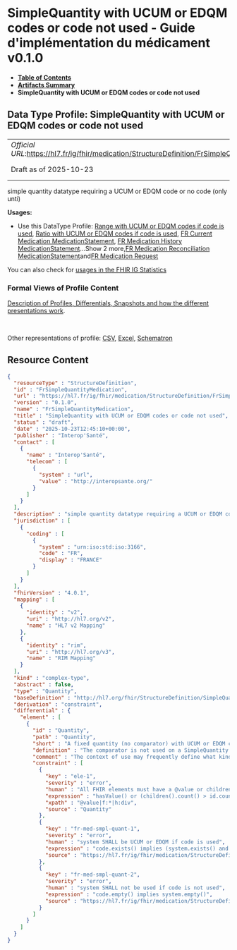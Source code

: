 # SimpleQuantity with UCUM or EDQM codes or code not used - Guide d'implémentation du médicament v0.1.0

* [**Table of Contents**](toc.md)
* [**Artifacts Summary**](artifacts.md)
* **SimpleQuantity with UCUM or EDQM codes or code not used**

## Data Type Profile: SimpleQuantity with UCUM or EDQM codes or code not used 

| | |
| :--- | :--- |
| *Official URL*:https://hl7.fr/ig/fhir/medication/StructureDefinition/FrSimpleQuantityMedication | *Version*:0.1.0 |
| Draft as of 2025-10-23 | *Computable Name*:FrSimpleQuantityMedication |

 
simple quantity datatype requiring a UCUM or EDQM code or no code (only unti) 

**Usages:**

* Use this DataType Profile: [Range with UCUM or EDQM codes if code is used](StructureDefinition-FrRangeMedication.md), [Ratio with UCUM or EDQM codes if code is used](StructureDefinition-FrRatioMedication.md), [FR Current Medication MedicationStatement](StructureDefinition-fr-current-medication-medicationstatement.md), [FR Medication History MedicationStatement](StructureDefinition-fr-medication-history-medicationstatement.md)...Show 2 more,[FR Medication Reconciliation MedicationStatement](StructureDefinition-fr-medication-reconciliation-statement.md)and[FR Medication Request](StructureDefinition-fr-medicationrequest.md)

You can also check for [usages in the FHIR IG Statistics](https://packages2.fhir.org/xig/hl7.fhir.fr.medication|current/StructureDefinition/FrSimpleQuantityMedication)

### Formal Views of Profile Content

 [Description of Profiles, Differentials, Snapshots and how the different presentations work](http://build.fhir.org/ig/FHIR/ig-guidance/readingIgs.html#structure-definitions). 

 

Other representations of profile: [CSV](StructureDefinition-FrSimpleQuantityMedication.csv), [Excel](StructureDefinition-FrSimpleQuantityMedication.xlsx), [Schematron](StructureDefinition-FrSimpleQuantityMedication.sch) 



## Resource Content

```json
{
  "resourceType" : "StructureDefinition",
  "id" : "FrSimpleQuantityMedication",
  "url" : "https://hl7.fr/ig/fhir/medication/StructureDefinition/FrSimpleQuantityMedication",
  "version" : "0.1.0",
  "name" : "FrSimpleQuantityMedication",
  "title" : "SimpleQuantity with UCUM or EDQM codes or code not used",
  "status" : "draft",
  "date" : "2025-10-23T12:45:10+00:00",
  "publisher" : "Interop'Santé",
  "contact" : [
    {
      "name" : "Interop'Santé",
      "telecom" : [
        {
          "system" : "url",
          "value" : "http://interopsante.org/"
        }
      ]
    }
  ],
  "description" : "simple quantity datatype requiring a UCUM or EDQM code or no code (only unti)",
  "jurisdiction" : [
    {
      "coding" : [
        {
          "system" : "urn:iso:std:iso:3166",
          "code" : "FR",
          "display" : "FRANCE"
        }
      ]
    }
  ],
  "fhirVersion" : "4.0.1",
  "mapping" : [
    {
      "identity" : "v2",
      "uri" : "http://hl7.org/v2",
      "name" : "HL7 v2 Mapping"
    },
    {
      "identity" : "rim",
      "uri" : "http://hl7.org/v3",
      "name" : "RIM Mapping"
    }
  ],
  "kind" : "complex-type",
  "abstract" : false,
  "type" : "Quantity",
  "baseDefinition" : "http://hl7.org/fhir/StructureDefinition/SimpleQuantity",
  "derivation" : "constraint",
  "differential" : {
    "element" : [
      {
        "id" : "Quantity",
        "path" : "Quantity",
        "short" : "A fixed quantity (no comparator) with UCUM or EDQM code or no code",
        "definition" : "The comparator is not used on a SimpleQuantity. The code SHALL be a UCUM or EDQM code if used.",
        "comment" : "The context of use may frequently define what kind of quantity this is and therefore what kind of units can be used. The context of use explicitely excludes the use of the simpleQuantity \"comparator\" element.",
        "constraint" : [
          {
            "key" : "ele-1",
            "severity" : "error",
            "human" : "All FHIR elements must have a @value or children",
            "expression" : "hasValue() or (children().count() > id.count())",
            "xpath" : "@value|f:*|h:div",
            "source" : "Quantity"
          },
          {
            "key" : "fr-med-smpl-quant-1",
            "severity" : "error",
            "human" : "system SHALL be UCUM or EDQM if code is used",
            "expression" : "code.exists() implies (system.exists() and (system = 'http://standardterms.edqm.eu' or system = 'http://unitsofmeasure.org'))",
            "source" : "https://hl7.fr/ig/fhir/medication/StructureDefinition/FrSimpleQuantityMedication"
          },
          {
            "key" : "fr-med-smpl-quant-2",
            "severity" : "error",
            "human" : "system SHALL not be used if code is not used",
            "expression" : "code.empty() implies system.empty()",
            "source" : "https://hl7.fr/ig/fhir/medication/StructureDefinition/FrSimpleQuantityMedication"
          }
        ]
      }
    ]
  }
}

```
